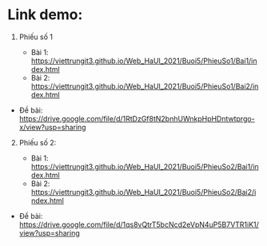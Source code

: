 # Link demo:

1. Phiếu số 1

    * Bài 1: https://viettrungit3.github.io/Web_HaUI_2021/Buoi5/PhieuSo1/Bai1/index.html
    * Bài 2: https://viettrungit3.github.io/Web_HaUI_2021/Buoi5/PhieuSo1/Bai2/index.html

* Đề bài: https://drive.google.com/file/d/1RtDzGf8tN2bnhUWnkpHpHDntwtprgo-x/view?usp=sharing

2. Phiếu số 2: 

    * Bài 1: https://viettrungit3.github.io/Web_HaUI_2021/Buoi5/PhieuSo2/Bai1/index.html
    * Bài 2: https://viettrungit3.github.io/Web_HaUI_2021/Buoi5/PhieuSo2/Bai2/index.html

* Đề bài: https://drive.google.com/file/d/1qs8vQtrT5bcNcd2eVpN4uP5B7VTR1iK1/view?usp=sharing